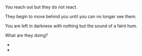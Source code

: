 You reach out but they do not react.

They begin to move behind you until you can no longer see them.

You are left in darkness with nothing but the sound of a faint hum.

What are they doing?

- []()
- []()